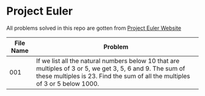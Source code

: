 # Project Euler

All problems solved in this repo are gotten from [Project Euler Website](https://projecteuler.net)

| File Name | Problem                                                                                                                                                                                   |
| --------- | ----------------------------------------------------------------------------------------------------------------------------------------------------------------------------------------- |
| 001       | If we list all the natural numbers below 10 that are multiples of 3 or 5, we get 3, 5, 6 and 9. The sum of these multiples is 23. Find the sum of all the multiples of 3 or 5 below 1000. |
